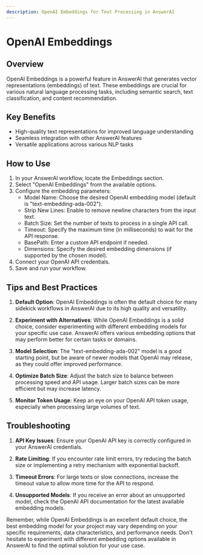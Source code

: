 ```yaml
---
description: OpenAI Embeddings for Text Processing in AnswerAI
---
```


# OpenAI Embeddings

## Overview

OpenAI Embeddings is a powerful feature in AnswerAI that generates vector representations (embeddings) of text. These embeddings are crucial for various natural language processing tasks, including semantic search, text classification, and content recommendation.

## Key Benefits

- High-quality text representations for improved language understanding
- Seamless integration with other AnswerAI features
- Versatile applications across various NLP tasks

## How to Use

1. In your AnswerAI workflow, locate the Embeddings section.
2. Select "OpenAI Embeddings" from the available options.
3. Configure the embedding parameters:
   - Model Name: Choose the desired OpenAI embedding model (default is "text-embedding-ada-002").
   - Strip New Lines: Enable to remove newline characters from the input text.
   - Batch Size: Set the number of texts to process in a single API call.
   - Timeout: Specify the maximum time (in milliseconds) to wait for the API response.
   - BasePath: Enter a custom API endpoint if needed.
   - Dimensions: Specify the desired embedding dimensions (if supported by the chosen model).
4. Connect your OpenAI API credentials.
5. Save and run your workflow.

<!-- TODO: Add a screenshot of the OpenAI Embeddings configuration panel -->

## Tips and Best Practices

1. **Default Option**: OpenAI Embeddings is often the default choice for many sidekick workflows in AnswerAI due to its high quality and versatility.

2. **Experiment with Alternatives**: While OpenAI Embeddings is a solid choice, consider experimenting with different embedding models for your specific use case. AnswerAI offers various embedding options that may perform better for certain tasks or domains.

3. **Model Selection**: The "text-embedding-ada-002" model is a good starting point, but be aware of newer models that OpenAI may release, as they could offer improved performance.

4. **Optimize Batch Size**: Adjust the batch size to balance between processing speed and API usage. Larger batch sizes can be more efficient but may increase latency.

5. **Monitor Token Usage**: Keep an eye on your OpenAI API token usage, especially when processing large volumes of text.

## Troubleshooting

1. **API Key Issues**: Ensure your OpenAI API key is correctly configured in your AnswerAI credentials.

2. **Rate Limiting**: If you encounter rate limit errors, try reducing the batch size or implementing a retry mechanism with exponential backoff.

3. **Timeout Errors**: For large texts or slow connections, increase the timeout value to allow more time for the API to respond.

4. **Unsupported Models**: If you receive an error about an unsupported model, check the OpenAI API documentation for the latest available embedding models.

Remember, while OpenAI Embeddings is an excellent default choice, the best embedding model for your project may vary depending on your specific requirements, data characteristics, and performance needs. Don't hesitate to experiment with different embedding options available in AnswerAI to find the optimal solution for your use case.
